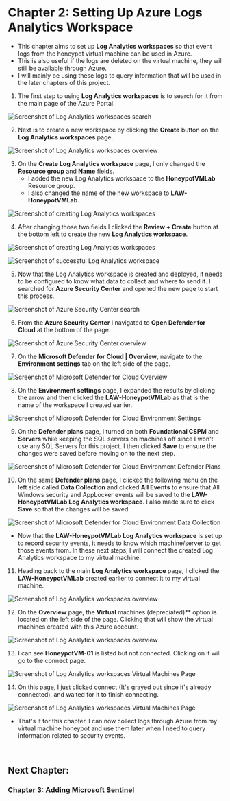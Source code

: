 # Chapter 2: Setting Up Azure Logs Analytics Workspace

- This chapter aims to set up **Log Analytics workspaces** so that event logs from the honeypot virtual machine can be used in Azure.
- This is also useful if the logs are deleted on the virtual machine, they will still be available through Azure.
- I will mainly be using these logs to query information that will be used in the later chapters of this project. 

1. The first step to using **Log Analytics workspaces** is to search for it from the main page of the Azure Portal.

![Screenshot of Log Analytics workspaces search](https://raw.githubusercontent.com/skghprofile/Microsoft-Azure-SIEM-Project/main/images/c2-img1.PNG)

2. Next is to create a new workspace by clicking the **Create** button on the **Log Analytics workspaces** page.

![Screenshot of Log Analytics workspaces overview](https://raw.githubusercontent.com/skghprofile/Microsoft-Azure-SIEM-Project/main/images/c2-img2.PNG)

3. On the **Create Log Analytics workspace** page, I only changed the **Resource group** and **Name** fields.
   - I added the new Log Analytics workspace to the **HoneypotVMLab** Resource group.
   - I also changed the name of the new workspace to **LAW-HoneypotVMLab**.

![Screenshot of creating Log Analytics workspaces](https://raw.githubusercontent.com/skghprofile/Microsoft-Azure-SIEM-Project/main/images/c2-img3.PNG)

4. After changing those two fields I clicked the **Review + Create** button at the bottom left to create the new **Log Analytics workspace**.

![Screenshot of creating Log Analytics workspaces](https://raw.githubusercontent.com/skghprofile/Microsoft-Azure-SIEM-Project/main/images/c2-img4.PNG)

![Screenshot of successful Log Analytics workspace](https://raw.githubusercontent.com/skghprofile/Microsoft-Azure-SIEM-Project/main/images/c2-img5.PNG)

5. Now that the Log Analytics workspace is created and deployed, it needs to be configured to know what data to collect and where to send it. I searched for **Azure Security Center** and opened the new page to start this process.

![Screenshot of Azure Security Center search](https://raw.githubusercontent.com/skghprofile/Microsoft-Azure-SIEM-Project/main/images/c2-img6.PNG)

6. From the **Azure Security Center** I navigated to **Open Defender for Cloud** at the bottom of the page.

![Screenshot of Azure Security Center overview](https://raw.githubusercontent.com/skghprofile/Microsoft-Azure-SIEM-Project/main/images/c2-img7.PNG)

7. On the **Microsoft Defender for Cloud | Overview**, navigate to the **Environment settings** tab on the left side of the page.

![Screenshot of Microsoft Defender for Cloud Overview](https://raw.githubusercontent.com/skghprofile/Microsoft-Azure-SIEM-Project/main/images/c2-img8.PNG)

8. On the **Environment settings** page, I expanded the results by clicking the arrow and then clicked the **LAW-HoneypotVMLab** as that is the name of the workspace I created earlier.

![Screenshot of Microsoft Defender for Cloud Environment Settings](https://raw.githubusercontent.com/skghprofile/Microsoft-Azure-SIEM-Project/main/images/c2-img9.PNG)

9. On the **Defender plans** page, I turned on both **Foundational CSPM** and **Servers** while keeping the SQL servers on machines off since I won't use any SQL Servers for this project. I then clicked **Save** to ensure the changes were saved before moving on to the next step.

![Screenshot of Microsoft Defender for Cloud Environment Defender Plans](https://raw.githubusercontent.com/skghprofile/Microsoft-Azure-SIEM-Project/main/images/c2-img10.PNG)

10. On the same **Defender plans** page, I clicked the following menu on the left side called **Data Collection** and clicked **All Events** to ensure that All Windows security and AppLocker events will be saved to the **LAW-HoneypotVMLab Log Analytics workspace**. I also made sure to click **Save** so that the changes will be saved.

![Screenshot of Microsoft Defender for Cloud Environment Data Collection](https://raw.githubusercontent.com/skghprofile/Microsoft-Azure-SIEM-Project/main/images/c2-img11.PNG)

- Now that the **LAW-HoneypotVMLab Log Analytics workspace** is set up to record security events, it needs to know which machine/server to get those events from. In these next steps, I will connect the created Log Analytics workspace to my virtual machine.

11.  Heading back to the main **Log Analytics workspace** page, I clicked the **LAW-HoneypotVMLab** created earlier to connect it to my virtual machine.

![Screenshot of Log Analytics workspaces overview](https://raw.githubusercontent.com/skghprofile/Microsoft-Azure-SIEM-Project/main/images/c2-img12.PNG)

12. On the **Overview** page, the **Virtual** machines (depreciated)** option is located on the left side of the page. Clicking that will show the virtual machines created with this Azure account.

![Screenshot of Log Analytics workspaces overview](https://raw.githubusercontent.com/skghprofile/Microsoft-Azure-SIEM-Project/main/images/c2-img13.PNG)

13. I can see **HoneypotVM-01** is listed but not connected. Clicking on it will go to the connect page.

![Screenshot of Log Analytics workspaces Virtual Machines Page](https://raw.githubusercontent.com/skghprofile/Microsoft-Azure-SIEM-Project/main/images/c2-img14.PNG)

14. On this page, I just clicked connect (It's grayed out since it's already connected), and waited for it to finish connecting.

![Screenshot of Log Analytics workspaces Virtual Machines Page](https://raw.githubusercontent.com/skghprofile/Microsoft-Azure-SIEM-Project/main/images/c2-img15.PNG)

- That's it for this chapter. I can now collect logs through Azure from my virtual machine honeypot and use them later when I need to query information related to security events.

&nbsp;

## Next Chapter: 
### [Chapter 3: Adding Microsoft Sentinel](https://github.com/skghprofile/Microsoft-Azure-SIEM-Project/blob/main/chapters/Chapter3_AddingMSSentinel.md)